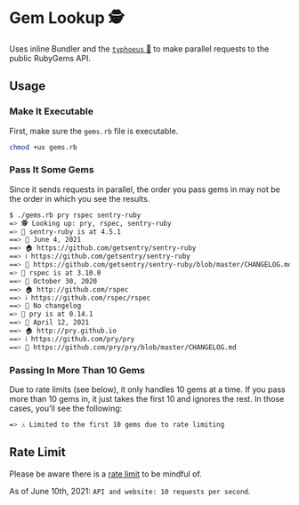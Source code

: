 # Gem Lookup :detective:

Uses inline Bundler and the [`typhoeus` :gem:][typhoeus] to make parallel requests to the public RubyGems API.

## Usage

### Make It Executable

First, make sure the `gems.rb` file is executable.

```sh
chmod +ux gems.rb
```

### Pass It Some Gems

Since it sends requests in parallel, the order you pass gems in may not be the order in which
you see the results. 

```sh
$ ./gems.rb pry rspec sentry-ruby
=> 🕵️ Looking up: pry, rspec, sentry-ruby
=> 💎 sentry-ruby is at 4.5.1
==> 📅 June 4, 2021
==> 🏠 https://github.com/getsentry/sentry-ruby
==> ℹ️ https://github.com/getsentry/sentry-ruby
==> 📑 https://github.com/getsentry/sentry-ruby/blob/master/CHANGELOG.md
=> 💎 rspec is at 3.10.0
==> 📅 October 30, 2020
==> 🏠 http://github.com/rspec
==> ℹ️ https://github.com/rspec/rspec
==> 🚫 No changelog
=> 💎 pry is at 0.14.1
==> 📅 April 12, 2021
==> 🏠 http://pry.github.io
==> ℹ️ https://github.com/pry/pry
==> 📑 https://github.com/pry/pry/blob/master/CHANGELOG.md
```

### Passing In More Than 10 Gems

Due to rate limits (see below), it only handles 10 gems at a time. If you pass more than 10 gems
in, it just takes the first 10 and ignores the rest. In those cases, you'll see the following:

```sh
=> ⚠️ Limited to the first 10 gems due to rate limiting
```

## Rate Limit

Please be aware there is a [rate limit][rate limit] to be mindful of.

As of June 10th, 2021: `API and website: 10 requests per second`.

[typhoeus]: https://github.com/typhoeus/typhoeus/
[rate limit]: https://guides.rubygems.org/rubygems-org-rate-limits/
